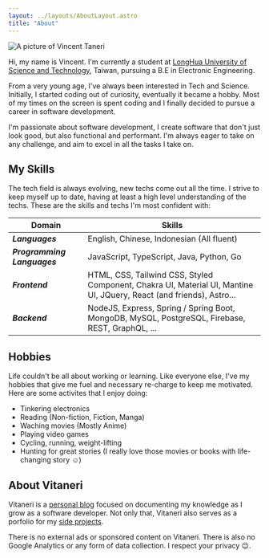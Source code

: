 ```yaml
---
layout: ../layouts/AboutLayout.astro
title: "About"
---
```


<div>
  <img src="/assets/portrait.jpg" class="w-60 mx-auto rounded-full" alt="A picture of Vincent Taneri">
</div>

Hi, my name is Vincent. I'm currently a student at [LongHua University of Science and Technology](https://www.lhu.edu.tw/), Taiwan, pursuing a B.E in Electronic Engineering.

From a very young age, I've always been interested in Tech and Science. Initially, I started coding out of curiosity, eventually it became a hobby. Most of my times on the screen is spent coding and I finally decided to pursue a career in software development.

I'm passionate about software development, I create software that don't just look good, but also functional and performant. I'm always eager to take on any challenge, and aim to excel in all the tasks I take on.

## My Skills

The tech field is always evolving, new techs come out all the time. I strive to keep myself up to date, having at least a high level understanding of the techs.
These are the skills and techs I'm most confident with:

| Domain                      | Skills                                                                                                               |
| --------------------------- | -------------------------------------------------------------------------------------------------------------------- |
| **_Languages_**             | English, Chinese, Indonesian (All fluent)                                                                            |
| **_Programming Languages_** | JavaScript, TypeScript, Java, Python, Go                                                                             |
| **_Frontend_**              | HTML, CSS, Tailwind CSS, Styled Component, Chakra UI, Material UI, Mantine UI, JQuery, React (and friends), Astro... |
| **_Backend_**               | NodeJS, Express, Spring / Spring Boot, MongoDB, MySQL, PostgreSQL, Firebase, REST, GraphQL, ...                      |

## Hobbies

Life couldn't be all about working or learning. Like everyone else, I've my hobbies that give me fuel and necessary re-charge to keep me motivated. Here are some activites that I enjoy doing:

- Tinkering electronics
- Reading (Non-fiction, Fiction, Manga)
- Waching movies (Mostly Anime)
- Playing video games
- Cycling, running, weight-lifting
- Hunting for great stories (I really love those movies or books with life-changing story :relaxed:)

## About Vitaneri

Vitaneri is a [personal blog](/posts/) focused on documenting my knowledge as I grow as a software developer. Not only that, Vitaneri also serves as a porfolio for my [side projects](/projects/).

There is no external ads or sponsored content on Vitaneri. There is also no Google Analytics or any form of data collection. I respect your privacy :wink:.
